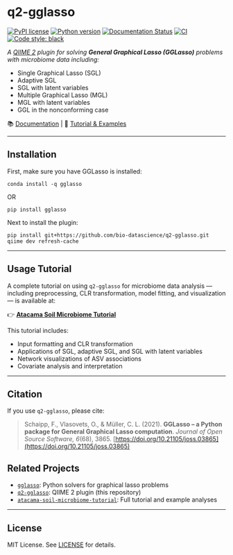 # q2-gglasso
[![PyPI license](https://img.shields.io/pypi/l/gglasso.svg)](https://pypi.python.org/pypi/gglasso/)
[![Python version](https://img.shields.io/badge/python-%3E3.6-blue)](https://www.python.org/)
[![Documentation Status](https://readthedocs.org/projects/gglasso/badge/?version=latest)](http://gglasso.readthedocs.io/?badge=latest)
[![CI](https://github.com/Vlasovets/q2-gglasso/actions/workflows/ci.yml/badge.svg?branch=dev&event=push)](https://github.com/Vlasovets/q2-gglasso/actions/workflows/ci.yml)
[![Code style: black](https://img.shields.io/badge/code%20style-black-000000.svg)](https://github.com/psf/black)

*A [QIIME 2](https://qiime2.org) plugin for solving **General Graphical Lasso (GGLasso)** problems with microbiome data including:*

- Single Graphical Lasso (SGL)
- Adaptive SGL
- SGL with latent variables
- Multiple Graphical Lasso (MGL)
- MGL with latent variables
- GGL in the nonconforming case

📚 [Documentation](https://gglasso.readthedocs.io/en/latest/) |
📂 [Tutorial & Examples](https://github.com/Vlasovets/atacama-soil-microbiome-tutorial)

---

## Installation

First, make sure you have GGLasso is installed:

```
conda install -q gglasso
```

OR

```
pip install gglasso
```

Next to install the plugin:

```
pip install git+https://github.com/bio-datascience/q2-gglasso.git
qiime dev refresh-cache
```

---

## Usage Tutorial

A complete tutorial on using `q2-gglasso` for microbiome data analysis — including preprocessing, CLR transformation, model fitting, and visualization — is available at:

👉 **[Atacama Soil Microbiome Tutorial](https://github.com/Vlasovets/atacama-soil-microbiome-tutorial)**

This tutorial includes:

- Input formatting and CLR transformation
- Applications of SGL, adaptive SGL, and SGL with latent variables
- Network visualizations of ASV associations
- Covariate analysis and interpretation

---

## Citation

If you use `q2-gglasso`, please cite:

> Schaipp, F., Vlasovets, O., & Müller, C. L. (2021). **GGLasso – a Python package for General Graphical Lasso computation**. *Journal of Open Source Software, 6*(68), 3865. [https://doi.org/10.21105/joss.03865](https://doi.org/10.21105/joss.03865)

## Related Projects

- [`gglasso`](https://github.com/Vlasovets/gglasso): Python solvers for graphical lasso problems
- [`q2-gglasso`](https://github.com/Vlasovets/q2-gglasso): QIIME 2 plugin (this repository)
- [`atacama-soil-microbiome-tutorial`](https://github.com/Vlasovets/atacama-soil-microbiome-tutorial): Full tutorial and example analyses

---

## License

MIT License. See [LICENSE](./LICENSE) for details.